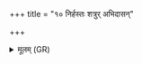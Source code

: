 +++
title = "१० निर्हस्तः शत्रुर् अभिदासन्"

+++
<details><summary>मूलम् (GR)</summary>

निर्हस्तः शत्रुर् अभिदासन् नो अस्तु  
ये सेनाभिर् युधम् आयन्त्य् अस्मान् ।  
सम् अर्पयेन्द्र महता वधेन  
द्रात्व् एषाम् अघहारो विविद्धः ॥
</details>
